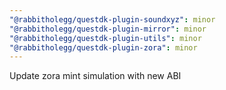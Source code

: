 ```yaml
---
"@rabbitholegg/questdk-plugin-soundxyz": minor
"@rabbitholegg/questdk-plugin-mirror": minor
"@rabbitholegg/questdk-plugin-utils": minor
"@rabbitholegg/questdk-plugin-zora": minor
---
```


Update zora mint simulation with new ABI
